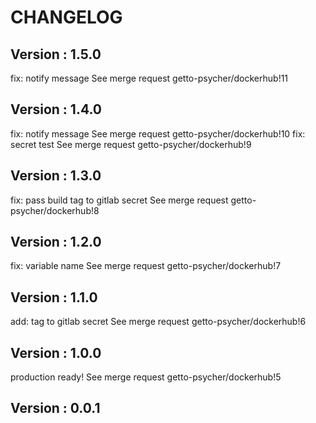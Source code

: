 # CHANGELOG

## Version : 1.5.0

fix: notify message See merge request getto-psycher/dockerhub!11


## Version : 1.4.0

fix: notify message See merge request getto-psycher/dockerhub!10
fix: secret test See merge request getto-psycher/dockerhub!9


## Version : 1.3.0

fix: pass build tag to gitlab secret See merge request getto-psycher/dockerhub!8


## Version : 1.2.0

fix: variable name See merge request getto-psycher/dockerhub!7


## Version : 1.1.0

add: tag to gitlab secret See merge request getto-psycher/dockerhub!6


## Version : 1.0.0

production ready! See merge request getto-psycher/dockerhub!5


## Version : 0.0.1


